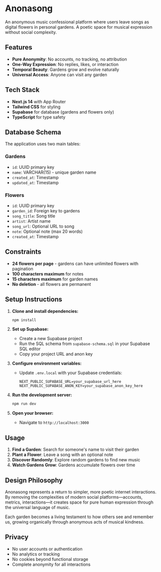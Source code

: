 # Anonasong

An anonymous music confessional platform where users leave songs as digital flowers in personal gardens. A poetic space for musical expression without social complexity.

## Features

- **Pure Anonymity**: No accounts, no tracking, no attribution
- **One-Way Expression**: No replies, likes, or interaction
- **Temporal Beauty**: Gardens grow and evolve naturally
- **Universal Access**: Anyone can visit any garden

## Tech Stack

- **Next.js 14** with App Router
- **Tailwind CSS** for styling
- **Supabase** for database (gardens and flowers only)
- **TypeScript** for type safety

## Database Schema

The application uses two main tables:

### Gardens
- `id`: UUID primary key
- `name`: VARCHAR(15) - unique garden name
- `created_at`: Timestamp
- `updated_at`: Timestamp

### Flowers
- `id`: UUID primary key
- `garden_id`: Foreign key to gardens
- `song_title`: Song title
- `artist`: Artist name
- `song_url`: Optional URL to song
- `note`: Optional note (max 20 words)
- `created_at`: Timestamp

## Constraints

- **24 flowers per page** - gardens can have unlimited flowers with pagination
- **100 characters maximum** for notes
- **15 characters maximum** for garden names
- **No deletion** - all flowers are permanent

## Setup Instructions

1. **Clone and install dependencies:**
   ```bash
   npm install
   ```

2. **Set up Supabase:**
   - Create a new Supabase project
   - Run the SQL schema from `supabase-schema.sql` in your Supabase SQL editor
   - Copy your project URL and anon key

3. **Configure environment variables:**
   - Update `.env.local` with your Supabase credentials:
     ```
     NEXT_PUBLIC_SUPABASE_URL=your_supabase_url_here
     NEXT_PUBLIC_SUPABASE_ANON_KEY=your_supabase_anon_key_here
     ```

4. **Run the development server:**
   ```bash
   npm run dev
   ```

5. **Open your browser:**
   - Navigate to `http://localhost:3000`

## Usage

1. **Find a Garden**: Search for someone's name to visit their garden
2. **Plant a Flower**: Leave a song with an optional note
3. **Discover Randomly**: Explore random gardens to find new music
4. **Watch Gardens Grow**: Gardens accumulate flowers over time

## Design Philosophy

Anonasong represents a return to simpler, more poetic internet interactions. By removing the complexities of modern social platforms—accounts, metrics, interactions—it creates space for pure human expression through the universal language of music.

Each garden becomes a living testament to how others see and remember us, growing organically through anonymous acts of musical kindness.

## Privacy

- No user accounts or authentication
- No analytics or tracking
- No cookies beyond functional storage
- Complete anonymity for all interactions
